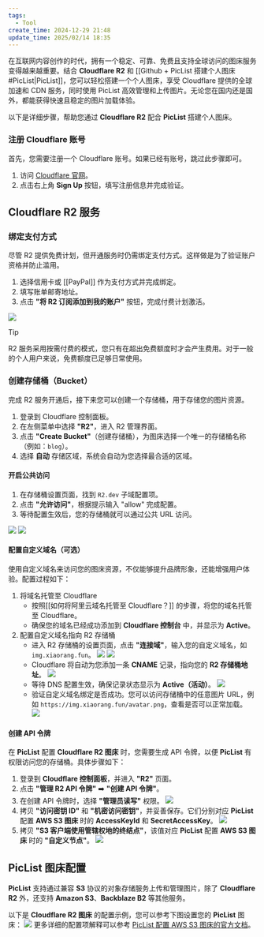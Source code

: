```yaml
---
tags:
  - Tool
create_time: 2024-12-29 21:48
update_time: 2025/02/14 18:35
---
```


在互联网内容创作的时代，拥有一个稳定、可靠、免费且支持全球访问的图床服务变得越来越重要。结合 **Cloudflare R2** 和 [[Github + PicList 搭建个人图床#PicList|PicList]]，您可以轻松搭建一个个人图床，享受 Cloudflare 提供的全球加速和 CDN 服务，同时使用 PicList 高效管理和上传图片。无论您在国内还是国外，都能获得快速且稳定的图片加载体验。

以下是详细步骤，帮助您通过 **Cloudflare R2** 配合 **PicList** 搭建个人图床。

### 注册 Cloudflare 账号

首先，您需要注册一个 Cloudflare 账号。如果已经有账号，跳过此步骤即可。

1. 访问 [Cloudflare 官网](https://www.cloudflare.com/)。
2. 点击右上角 **Sign Up** 按钮，填写注册信息并完成验证。

## Cloudflare R2 服务

### 绑定支付方式

尽管 R2 提供免费计划，但开通服务时仍需绑定支付方式。这样做是为了验证账户资格并防止滥用。

1. 选择信用卡或 [[PayPal]] 作为支付方式并完成绑定。
2. 填写账单邮寄地址。
3. 点击 **"将 R2 订阅添加到我的账户"** 按钮，完成付费计划激活。

![](https://cdn.jsdelivr.net/gh/xihuanxiaorang/img2/202412292141647.png)

> [!tip]
> R2 服务采用按需付费的模式，您只有在超出免费额度时才会产生费用。对于一般的个人用户来说，免费额度已足够日常使用。

### 创建存储桶（Bucket）

完成 R2 服务开通后，接下来您可以创建一个存储桶，用于存储您的图片资源。

1. 登录到 Cloudflare 控制面板。
2. 在左侧菜单中选择 **"R2"**，进入 R2 管理界面。
3. 点击 **"Create Bucket"**（创建存储桶），为图床选择一个唯一的存储桶名称（例如：`blog`）。
4. 选择 **自动** 存储区域，系统会自动为您选择最合适的区域。

#### 开启公共访问

1. 在存储桶设置页面，找到 `R2.dev` 子域配置项。
2. 点击 **"允许访问"**，根据提示输入 "allow" 完成配置。
3. 等待配置生效后，您的存储桶就可以通过公共 URL 访问。

![](https://cdn.jsdelivr.net/gh/xihuanxiaorang/img2/202412301759474.png)
![](https://cdn.jsdelivr.net/gh/xihuanxiaorang/img2/202412301802438.png)

#### 配置自定义域名（可选）

使用自定义域名来访问您的图床资源，不仅能够提升品牌形象，还能增强用户体验。配置过程如下：

1. 将域名托管至 Cloudflare
   - 按照[[如何将阿里云域名托管至 Cloudflare？]] 的步骤，将您的域名托管至 Cloudflare。
   - 确保您的域名已经成功添加到 **Cloudflare 控制台** 中，并显示为 **Active**。
2. 配置自定义域名指向 R2 存储桶
   - 进入 R2 存储桶的设置页面，点击 **"连接域"**，输入您的自定义域名，如 `img.xiaorang.fun`。
     ![](https://cdn.jsdelivr.net/gh/xihuanxiaorang/img2/202412302241051.png)
     ![](https://cdn.jsdelivr.net/gh/xihuanxiaorang/img2/202412311143718.png)
   - Cloudflare 将自动为您添加一条 **CNAME** 记录，指向您的 **R2 存储桶地址**。
     ![](https://cdn.jsdelivr.net/gh/xihuanxiaorang/img2/202412302242543.png)
   - 等待 DNS 配置生效，确保记录状态显示为 **Active（活动）**。
     ![](https://cdn.jsdelivr.net/gh/xihuanxiaorang/img2/202412311146044.png)
   - 验证自定义域名绑定是否成功。您可以访问存储桶中的任意图片 URL，例如 `https://img.xiaorang.fun/avatar.png`，查看是否可以正常加载。
     ![](https://cdn.jsdelivr.net/gh/xihuanxiaorang/img2/202412311147802.png)

#### 创建 API 令牌

在 **PicList** 配置 **Cloudflare R2 图床** 时，您需要生成 API 令牌，以便 **PicList** 有权限访问您的存储桶。具体步骤如下：

1. 登录到 **Cloudflare 控制面板**，并进入 **"R2"** 页面。
2. 点击 **"管理 R2 API 令牌"** ➡️ **"创建 API 令牌"**。
3. 在创建 API 令牌时，选择 **"管理员读写"** 权限。
   ![](https://cdn.jsdelivr.net/gh/xihuanxiaorang/img2/202412311150479.png)
4. 拷贝 **"访问密钥 ID"** 和 **"机密访问密钥"**，并妥善保存。它们分别对应 **PicList** 配置 **AWS S3 图床** 时的 **AccessKeyId** 和 **SecretAccessKey**。
   ![](https://cdn.jsdelivr.net/gh/xihuanxiaorang/img2/202412311057662.png)
5. 拷贝 **"S3 客户端使用管辖权地的终结点"**，该值对应 **PicList** 配置 **AWS S3 图床** 时的 **"自定义节点"**。
   ![](https://cdn.jsdelivr.net/gh/xihuanxiaorang/img2/202412311116838.png)

## PicList 图床配置

**PicList** 支持通过兼容 **S3** 协议的对象存储服务上传和管理图片，除了 **Cloudflare R2** 外，还支持 **Amazon S3**、**Backblaze B2** 等其他服务。

以下是 **Cloudflare R2 图床** 的配置示例，您可以参考下图设置您的 **PicList** 图床：
![](https://cdn.jsdelivr.net/gh/xihuanxiaorang/img2/202412311154226.png)
更多详细的配置项解释可以参考 [PicList 配置 AWS S3 图床的官方文档](https://piclist.cn/configure.html#%E5%86%85%E7%BD%AEaws-s3)。
